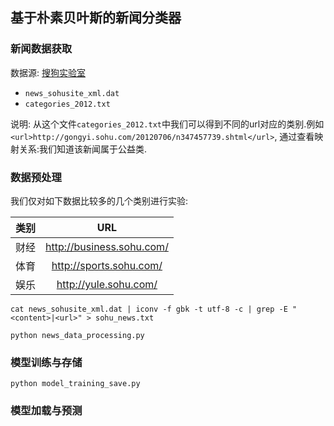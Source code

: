 ## 基于朴素贝叶斯的新闻分类器
### 新闻数据获取
数据源: [搜狗实验室](http://www.sogou.com/labs/resource/cs.php)

- `news_sohusite_xml.dat`
- `categories_2012.txt`

说明: 从这个文件`categories_2012.txt`中我们可以得到不同的url对应的类别.例如`<url>http://gongyi.sohu.com/20120706/n347457739.shtml</url>`, 通过查看映射关系:我们知道该新闻属于公益类.
### 数据预处理
我们仅对如下数据比较多的几个类别进行实验:

|  类别  |            URL            |
| :--: | :-----------------------: |
|  财经  | http://business.sohu.com/ |
|  体育  |  http://sports.sohu.com/  |
|  娱乐  |   http://yule.sohu.com/   |

```
cat news_sohusite_xml.dat | iconv -f gbk -t utf-8 -c | grep -E "<content>|<url>" > sohu_news.txt
```    

```
python news_data_processing.py
```

### 模型训练与存储
```
python model_training_save.py
```

### 模型加载与预测
